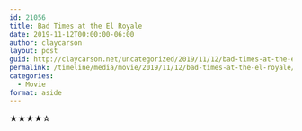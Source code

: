```yaml
---
id: 21056
title: Bad Times at the El Royale
date: 2019-11-12T00:00:00-06:00
author: claycarson
layout: post
guid: http://claycarson.net/uncategorized/2019/11/12/bad-times-at-the-el-royale/
permalink: /timeline/media/movie/2019/11/12/bad-times-at-the-el-royale/
categories:
  - Movie
format: aside
---
```

<div class="media-details"></div>

<div class="media-creator"></div>

<div class="media-rating">★★★★☆</div>